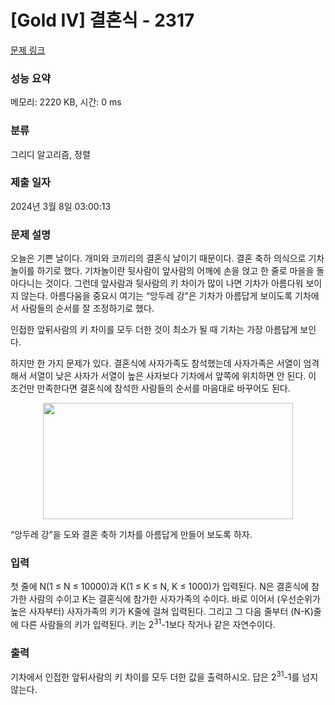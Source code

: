 # [Gold IV] 결혼식 - 2317 

[문제 링크](https://www.acmicpc.net/problem/2317) 

### 성능 요약

메모리: 2220 KB, 시간: 0 ms

### 분류

그리디 알고리즘, 정렬

### 제출 일자

2024년 3월 8일 03:00:13

### 문제 설명

<p>오늘은 기쁜 날이다. 개미와 코끼리의 결혼식 날이기 때문이다. 결혼 축하 의식으로 기차놀이를 하기로 했다. 기차놀이란 뒷사람이 앞사람의 어깨에 손을 얹고 한 줄로 마을을 돌아다니는 것이다. 그런데 앞사람과 뒷사람의 키 차이가 많이 나면 기차가 아름다워 보이지 않는다. 아름다움을 중요시 여기는 “앙두레 강”은 기차가 아름답게 보이도록 기차에서 사람들의 순서를 잘 조정하기로 했다.</p>

<p>인접한 앞뒤사람의 키 차이를 모두 더한 것이 최소가 될 때 기차는 가장 아름답게 보인다.</p>

<p>하지만 한 가지 문제가 있다. 결혼식에 사자가족도 참석했는데 사자가족은 서열이 엄격해서 서열이 낮은 사자가 서열이 높은 사자보다 기차에서 앞쪽에 위치하면 안 된다. 이 조건만 만족한다면 결혼식에 참석한 사람들의 순서를 마음대로 바꾸어도 된다.</p>

<p style="text-align: center;"><img alt="" src="https://www.acmicpc.net/JudgeOnline/upload/201011/qwe.png" style="height:186px; width:400px"></p>

<p>“앙두레 강”을 도와 결혼 축하 기차를 아름답게 만들어 보도록 하자.</p>

### 입력 

 <p>첫 줄에 N(1 ≤ N ≤ 10000)과 K(1 ≤ K ≤ N, K ≤ 1000)가 입력된다. N은 결혼식에 참가한 사람의 수이고 K는 결혼식에 참가한 사자가족의 수이다. 바로 이어서 (우선순위가 높은 사자부터) 사자가족의 키가 K줄에 걸쳐 입력된다. 그리고 그 다음 줄부터 (N-K)줄에 다른 사람들의 키가 입력된다. 키는 2<sup>31</sup>-1보다 작거나 같은 자연수이다.</p>

### 출력 

 <p>기차에서 인접한 앞뒤사람의 키 차이를 모두 더한 값을 출력하시오. 답은 2<sup>31</sup>-1를 넘지 않는다.</p>

